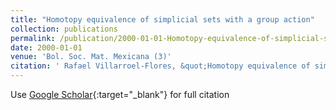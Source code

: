```yaml
---
title: "Homotopy equivalence of simplicial sets with a group action"
collection: publications
permalink: /publication/2000-01-01-Homotopy-equivalence-of-simplicial-sets-with-a-group-action
date: 2000-01-01
venue: 'Bol. Soc. Mat. Mexicana (3)'
citation: ' Rafael Villarroel-Flores, &quot;Homotopy equivalence of simplicial sets with a group action.&quot; Bol. Soc. Mat. Mexicana (3), 2000.'
---
```

Use [Google Scholar](https://scholar.google.com/scholar?q=Homotopy+equivalence+of+simplicial+sets+with+a+group+action){:target="_blank"} for full citation